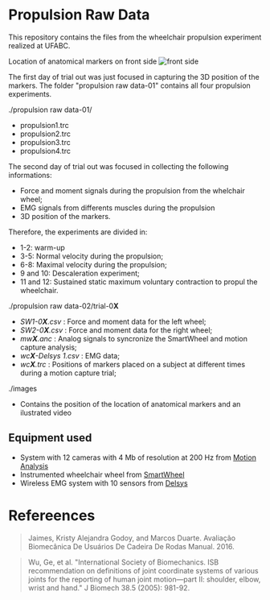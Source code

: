 Propulsion Raw Data
===================

This repository contains the files from the wheelchair propulsion experiment realized at UFABC.

Location of anatomical markers on front side
![front side](https://raw.githubusercontent.com/fei-nta/Propulsion-Raw-Data/master/images/readme_pic.JPG)

The first day of trial out was just focused in capturing the 3D position of the markers. The folder "propulsion raw data-01" contains all four propulsion experiments.

./propulsion raw data-01/
* propulsion1.trc
* propulsion2.trc
* propulsion3.trc
* propulsion4.trc
  
The second day of trial out was focused in collecting the following informations:
* Force and moment signals during the propulsion from the whelchair wheel;
* EMG signals from differents muscles during the propulsion
* 3D position of the markers. 

Therefore, the experiments are divided in:

* 1-2: warm-up
* 3-5: Normal velocity during the propulsion;
* 6-8: Maximal velocity during the propulsion;
* 9 and 10: Descaleration experiment;
* 11 and 12: Sustained static maximum voluntary contraction to propul the wheelchair.

./propulsion raw data-02/trial-0**X**
* *SW1-0**X**.csv* : Force and moment data for the left wheel; 
* *SW2-0**X**.csv* : Force and moment data for the right wheel;
* *mw**X**.anc* : Analog signals to syncronize the SmartWheel and motion capture analysis;
* *wc**X**-Delsys 1.csv* : EMG data;
* *wc**X**.trc* : Positions of markers placed on a subject at different times during a motion capture trial;

./images
* Contains the position of the location of anatomical markers and an ilustrated video

Equipment used
--------------
* System with 12 cameras with 4 Mb of resolution at 200 Hz from [Motion Analysis](https://www.motionanalysis.com/)
* Instrumented wheelchair wheel from [SmartWheel](http://www.out-front.com/smartwheel_overview.php)
* Wireless EMG system with 10 sensors from [Delsys](http://www.delsys.com/products/wireless-emg/)

Refereences
===========
> Jaimes, Kristy Alejandra Godoy, and Marcos Duarte. Avaliação Biomecânica De Usuários De Cadeira De Rodas Manual. 2016.

> Wu, Ge, et al. "International Society of Biomechanics. ISB recommendation on definitions of joint coordinate systems of various joints for the reporting of human joint motion—part II: shoulder, elbow, wrist and hand." J Biomech 38.5 (2005): 981-92.
